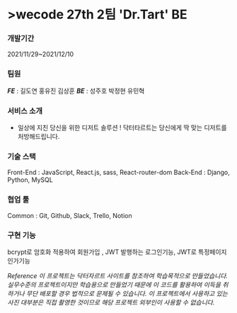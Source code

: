 # >wecode 27th 2팀 'Dr.Tart' BE

### 개발기간 
2021/11/29~2021/12/10

### 팀원

**_FE_** : 길도연 홍유진 김상훈
**_BE_** : 성주호 박정현 유민혁

### 서비스 소개

- 일상에 지친 당신을 위한 디저트 솔루션 ! 닥터타르트는 당신에게 딱 맞는 디저트를 처방해드립니다.

### 기술 스택
Front-End : JavaScript, React.js, sass, React-router-dom 
Back-End : Django, Python, MySQL 

### 협업 툴
Common : Git, Github, Slack, Trello, Notion

### 구현 기능
bcrypt로 암호화 적용하여 회원가입 , JWT 발행하는 로그인기능, JWT로 특정페이지 인가기능

_Reference 이 프로젝트는 닥터자르트 사이트를 참조하여 학습목적으로 만들었습니다. 
실무수준의 프로젝트이지만 학습용으로 만들었기 때문에 이 코드를 활용하여 이득을 취하거나 무단 배포할 경우 법적으로 문제될 수 있습니다. 
이 프로젝트에서 사용하고 있는 사진 대부분은 직접 촬영한 것이므로 해당 프로젝트 외부인이 사용할 수 없습니다._
